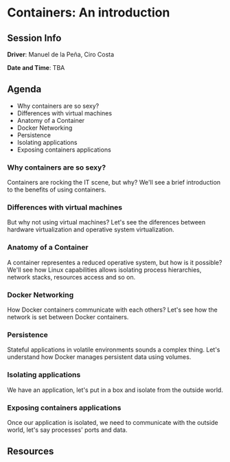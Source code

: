 # Containers: An introduction

## Session Info

**Driver**: Manuel de la Peña, Ciro Costa

**Date and Time**: TBA

## Agenda
* Why containers are so sexy?
* Differences with virtual machines
* Anatomy of a Container
* Docker Networking
* Persistence
* Isolating applications
* Exposing containers applications

### Why containers are so sexy?
Containers are rocking the IT scene, but why? We'll see a brief introduction to the benefits of using containers.

### Differences with virtual machines
But why not using virtual machines? Let's see the diferences between hardware virtualization and operative system virtualization.

### Anatomy of a Container
A container representes a reduced operative system, but how is it possible? We'll see how Linux capabilities allows isolating process hierarchies, network stacks, resources access and so on.

### Docker Networking
How Docker containers communicate with each others? Let's see how the network is set between Docker containers.

### Persistence
Stateful applications in volatile environments sounds a complex thing. Let's understand how Docker manages persistent data using volumes.

### Isolating applications
We have an application, let's put in a box and isolate from the outside world.

### Exposing containers applications
Once our application is isolated, we need to communicate with the outside world, let's say processes' ports and data.
 
## Resources
